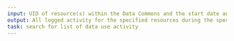 ```yaml
---
input: UID of resource(s) within the Data Commons and the start date and end date of the time window of interest
output: All logged activity for the specified resources during the specified time window
task: search for list of data use activity
---
```

